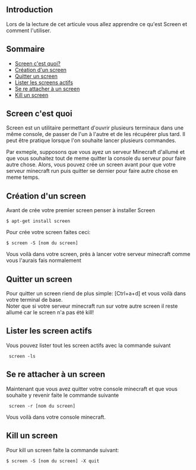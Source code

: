 ## Introduction

Lors de la lecture de cet articule vous allez apprendre ce qu'est Screen et comment l'utiliser.

## Sommaire
- [Screen c'est quoi?](#screen-c'est-quoi)
- [Création d'un screen](#création-d-un-screen)
- [Quitter un screen](#quitter-un-screen)
- [Lister les screens actifs](#Lister-les-screen-actifs)
- [Se re attacher à un screen](#se-re-attacher-à-un-screen)
- [Kill un screen](#kill-un-screen)

## Screen c'est quoi

Screen est un utilitaire permettant d'ouvrir plusieurs terminaux dans une même console, de passer de l'un à l'autre et de les récupérer plus tard. 
Il peut être pratique lorsque l'on souhaite lancer plusieurs commandes.

Par exmeple, supposons que vous ayez un serveur Minecraft d'allumé et que vous souhaitez tout de meme quitter la console du serveur pour faire autre chose. Alors, vous pouvez crée un screen avant pour que votre serveur minecraft run puis quitter se dernier pour faire autre chose en meme temps.

## Création d'un screen

Avant de crée votre premier screen penser à installer Screen
```
$ apt-get install screen
```
 Pour crée votre screen faites ceci:
 
 ```
 $ screen -S [nom du screen]
 ```
 
 Vous voilà dans votre screen, près à lancer votre serveur minecraft comme vous l'aurais fais normalement
 
 ## Quitter un screen
 
 Pour quitter un screen riend de plus simple: [Ctrl+a+d] et vous voilà dans votre terminal de base.  
 Noter que si votre serveur minecraft run sur votre autre screen il reste allumé car le screen n'a pas été kill!
 
 ## Lister les screen actifs
 
 Vous pouvez lister tout les screen actifs avec la commande suivant

```
 screen -ls
 ```
 
 ## Se re attacher à un screen
 
 Maintenant que vous avez quitter votre console minecraft et que vous souhaite y revenir faite le commande suivante
 
```
 screen -r [nom du screen]
```

Vous voilà dans votre console minecraft.

## Kill un screen

Pour kill un screen faite la commande suivant:

```
$ screen -S [nom du screen] -X quit


